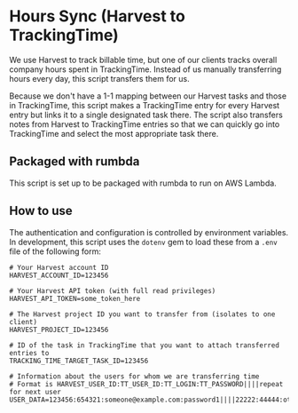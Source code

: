# Hours Sync (Harvest to TrackingTime)

We use Harvest to track billable time, but one of our clients tracks overall company hours spent in TrackingTime.  Instead of us manually transferring hours every day, this script transfers them for us.

Because we don't have a 1-1 mapping between our Harvest tasks and those in TrackingTime, this script makes a TrackingTime entry for every Harvest entry but links it to a single designated task there.  The script also transfers notes from Harvest to TrackingTime entries so that we can quickly go into TrackingTime and select the most appropriate task there.

## Packaged with rumbda

This script is set up to be packaged with rumbda to run on AWS Lambda.

## How to use

The authentication and configuration is controlled by environment variables.  In development, this script uses the `dotenv` gem to load these from a `.env` file of the following form:

```
# Your Harvest account ID
HARVEST_ACCOUNT_ID=123456

# Your Harvest API token (with full read privileges)
HARVEST_API_TOKEN=some_token_here

# The Harvest project ID you want to transfer from (isolates to one client)
HARVEST_PROJECT_ID=123456

# ID of the task in TrackingTime that you want to attach transferred entries to
TRACKING_TIME_TARGET_TASK_ID=123456

# Information about the users for whom we are transferring time
# Format is HARVEST_USER_ID:TT_USER_ID:TT_LOGIN:TT_PASSWORD||||repeat for next user
USER_DATA=123456:654321:someone@example.com:password1||||22222:44444:other@example.com:password2
```
